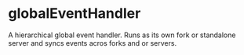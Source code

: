 # globalEventHandler
A hierarchical global event handler. Runs as its own fork or standalone server and syncs events acros forks and or servers.
